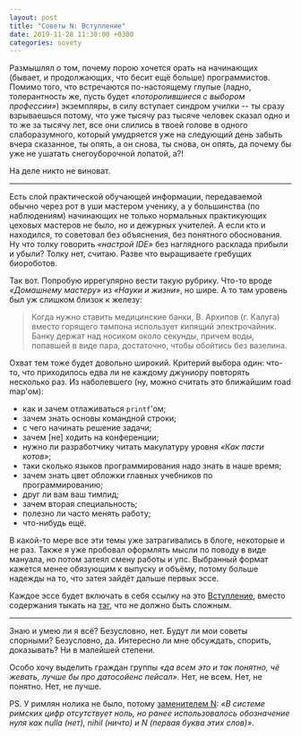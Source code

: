 ```yaml
---
layout: post
title: "Советы N: Вступление"
date: 2019-11-28 11:30:00 +0300
categories: sovety
---
```

Размышлял о том, почему порою хочется орать на начинающих (бывает, и продолжающих, что бесит ещё больше) программистов. Помимо того, что встречаются по-настоящему глупые (ладно, толерантность же, пусть будет *«поторопившиеся с выбором профессии»*) экземпляры, в силу вступает синдром училки -- ты сразу взрываешься потому, что уже тысячу раз тысяче человек сказал одно и то же за тысячу лет, все они слились в твоей голове в одного слаборазумного, который умудряется уже на следующий день забыть вчера сказанное, ты опять, а он снова, ты снова, он опять, да почему бы уже не ушатать снегоуборочной лопатой, а?!

На деле никто не виноват.

---

Есть слой практической обучающей информации, передаваемой обычно через рот в уши мастером ученику, а у большинства (по наблюдениям) начинающих не только нормальных практикующих цеховых мастеров не было, но и дежурных учителей. А если кто и находился, то советовал без объяснения, без понятного обоснования. Ну что толку говорить *«настрой IDE»* без наглядного расклада прибыли и убыли? Толку нет, считаю. Разве что выращиваете гребущих биороботов.

Так вот. Попробую иррегулярно вести такую рубрику. Что-то вроде *«Домашнему мастеру»* из *«Науки и жизни»*, но шире. А то там уровень был уж слишком близок к железу:
> Когда нужно ставить медицинские банки, В. Архипов (г. Калуга) вместо горящего тампона использует кипящий электрочайник. Банку держат над носиком около секунды, причем воды, попавшей в виде пара, достаточно, чтобы обойтись без вазелина.

Охват тем тоже будет довольно широкий. Критерий выбора один: что-то, что приходилось едва ли не каждому джуниору повторять несколько раз. Из наболевшего (ну, можно считать это ближайшим road map'ом):
* как и зачем отлаживаться `printf`'ом;
* зачем знать основы командной строки;
* с чего начинать решение задачи;
* зачем [не] ходить на конференции;
* нужно ли разработчику читать макулатуру уровня *«Как пасти котов»*;
* таки сколько языков программирования надо знать в наше время;
* зачем знать цвет обложки главных учебников по программированию;
* друг ли вам ваш тимлид;
* зачем вторая специальность;
* полезно ли часто менять работу;
* что-нибудь ещё.

В какой-то мере все эти темы уже затрагивались в блоге, некоторые и не раз. Также я уже пробовал оформлять мысли по поводу в виде мануала, но потом затеял смену работы и упс. Выбранный формат кажется менее обязующим к выпуску и объёму, потому больше надежды на то, что затея зайдёт дальше первых эссе.

Каждое эссе будет включать в себя ссылку на это [Вступление](/2019/11/28/sovety-n/), вместо содержания тыкать на [тэг](/tag/sovety/), что не должно быть сложным.

---

Знаю и умею ли я всё? Безусловно, нет. Будут ли мои советы спорными? Безусловно, да. Интересно ли мне обсуждать, спорить, доказывать? Ни в малейшей степени.

Особо хочу выделить граждан группы *«да всем это и так понятно, чё жевать, лучше бы про датосойенс пейсал»*. Нет, не всем. Нет, не понятно. Нет, не лучше.

PS. У римлян нолика не было, потому [заменителем N](https://ru.wikipedia.org/wiki/%D0%A0%D0%B8%D0%BC%D1%81%D0%BA%D0%B8%D0%B5_%D1%86%D0%B8%D1%84%D1%80%D1%8B): *«В системе римских цифр отсутствует ноль, но ранее использовалось обозначение нуля как nulla (нет), nihil (ничто) и N (первая буква этих слов)»*.